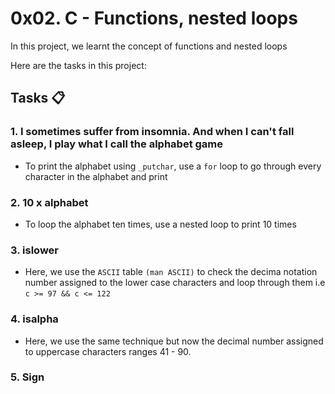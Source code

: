 # 0x02. C - Functions, nested loops
In this project, we learnt the concept of functions and nested loops <br>


Here are the tasks in this project: <br>
## Tasks :clipboard:
### 1. I sometimes suffer from insomnia. And when I can't fall asleep, I play what I call the alphabet game
- To print the alphabet using ``_putchar``, use a ``for`` loop to go through every character in the alphabet and print

### 2. 10 x alphabet
- To loop the alphabet ten times, use a nested loop to print 10 times

### 3. islower
- Here, we use the ``ASCII`` table ``(man ASCII)`` to check the decima notation number assigned to the lower case characters and loop through them i.e ``c >= 97 && c <= 122``

### 4. isalpha
- Here, we use the same technique but now the decimal number assigned to uppercase characters ranges  41 - 90.

### 5. Sign

